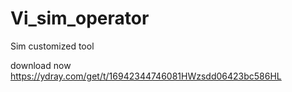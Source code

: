 # Vi_sim_operator
Sim customized tool

download now https://ydray.com/get/t/16942344746081HWzsdd06423bc586HL
